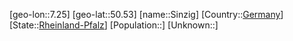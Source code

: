 ﻿---
location: [50.53,7.25]
type: City
tags:
- geo/City


SpocWebEntityId: 34287
isDeleted: false
confidential: public

---
[geo-lon::7.25]
[geo-lat::50.53]
[name::Sinzig]
[Country::[Germany](geo/Continent/Europe/Germany.md)]
[State::[Rheinland-Pfalz](geo/Continent/Europe/Germany/Rheinland-Pfalz.md)]
[Population::]
[Unknown::]

